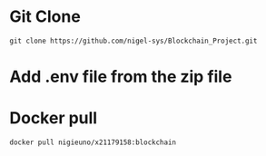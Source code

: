 # Git Clone

`git clone https://github.com/nigel-sys/Blockchain_Project.git`

# Add .env file from the zip file

# Docker pull

`docker pull nigieuno/x21179158:blockchain`

